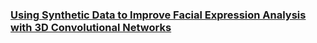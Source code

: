 ### [Using Synthetic Data to Improve Facial Expression Analysis with 3D Convolutional Networks](http://openaccess.thecvf.com/content_ICCV_2017_workshops/papers/w23/Abbasnejad_Using_Synthetic_Data_ICCV_2017_paper.pdf)

